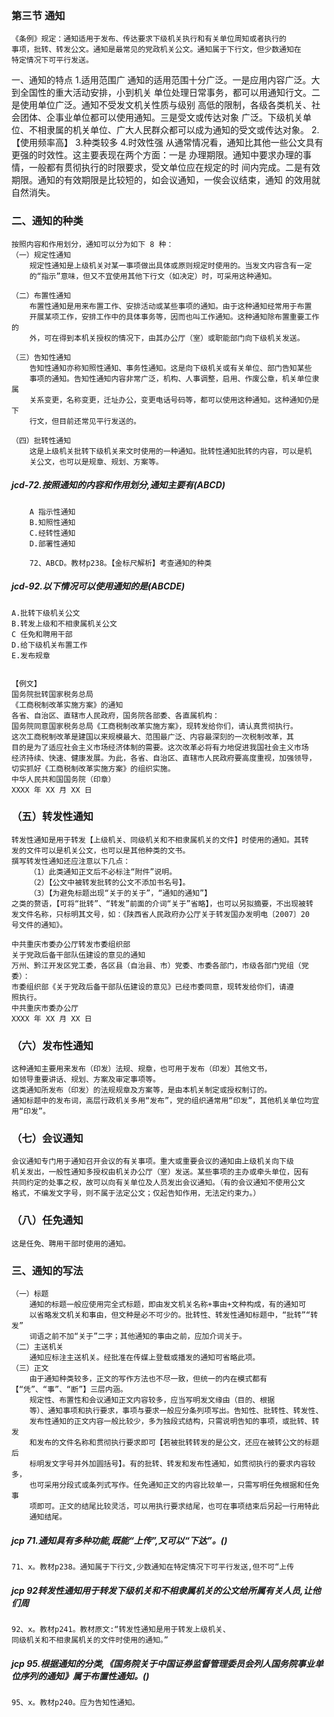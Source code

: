 
### 第三节 通知
    《条例》规定：通知适用于发布、传达要求下级机关执行和有关单位周知或者执行的
    事项，批转、转发公文。通知是最常见的党政机关公文。通知属于下行文，但少数通知在
    特定情况下可平行发送。
    
一、通知的特点
1.适用范围广
    通知的适用范围十分广泛。一是应用内容广泛。大到全国性的重大活动安排，小到机关
    单位处理日常事务，都可以用通知行文。二是使用单位广泛。通知不受发文机关性质与级别
    高低的限制，各级各类机关、社会团体、企事业单位都可以使用通知。三是受文或传达对象
    广泛。下级机关单位、不相隶属的机关单位、广大人民群众都可以成为通知的受文或传达对象。
2.【使用频率高】
3.种类较多
4.时效性强
    从通常情况看，通知比其他一些公文具有更强的时效性。这主要表现在两个方面：一是
    办理期限。通知中要求办理的事情，一般都有贯彻执行的时限要求，受文单位应在规定的时
    间内完成。二是有效期限。通知的有效期限是比较短的，如会议通知，一俟会议结束，通知
    的效用就自然消失。


### 二、通知的种类
    按照内容和作用划分，通知可以分为如下 8 种：
    （一）规定性通知
        规定性通知是上级机关对某一事项做出具体或原则规定时使用的。当发文内容含有一定
        的“指示”意味，但又不宜使用其他下行文（如决定）时，可采用这种通知。
        
    （二）布置性通知
        布置性通知是用来布置工作、安排活动或某些事项的通知。由于这种通知经常用于布置
        开展某项工作，安排工作中的具体事务等，因而也叫工作通知。这种通知除布置重要工作的
        外，可在得到本机关授权的情况下，由其办公厅（室）或职能部门向下级机关发送。
        
    （三）告知性通知
        告知性通知亦称知照性通知、事务性通知。这是向下级机关或有关单位、部门告知某些
        事项的通知。告知性通知内容非常广泛，机构、人事调整，启用、作废公章，机关单位隶属
        关系变更，名称变更，迁址办公，变更电话号码等，都可以使用这种通知。这种通知仍是下
        行文，但目前还常见平行发送的。
        
    （四）批转性通知
        这是上级机关批转下级机关来文时使用的一种通知。批转性通知批转的内容，可以是机
        关公文，也可以是规章、规划、方案等。


##### jcd-72.按照通知的内容和作用划分,通知主要有(ABCD)
        A 指示性通知
        B.知照性通知
        C.经转性通知
        D.部署性通知
        
        72、ABCD。教材p238。【金标尺解析】考查通知的种类

##### jcd-92.以下情况可以使用通知的是(ABCDE)
    A.批转下级机关公文
    B.转发上级和不相隶属机关公文
    C 任免和聘用干部
    D.给下级机关布置工作
    E.发布规章
        

    【例文】
    国务院批转国家税务总局
    《工商税制改革实施方案》的通知
    各省、自治区、直辖市人民政府，国务院各部委、各直属机构：
    国务院同意国家税务总局《工商税制改革实施方案》，现转发给你们，请认真贯彻执行。
    这次工商税制改革是建国以来规模最大、范围最广泛、内容最深刻的一次税制改革，其
    目的是为了适应社会主义市场经济体制的需要。这次改革必将有力地促进我国社会主义市场
    经济持续、快速、健康发展。为此，各省、自治区、直辖市人民政府要高度重视，加强领导，
    切实抓好《工商税制改革实施方案》的组织实施。
    中华人民共和国国务院（印章）
    XXXX 年 XX 月 XX 日

### （五）转发性通知
    转发性通知是用于转发【上级机关、同级机关和不相隶属机关的文件】时使用的通知。其转
    发的文件可以是机关公文，也可以是其他种类的文书。
    撰写转发性通知还应注意以下几点：
        （1）此类通知正文后不必标注“附件”说明。
        （2）【公文中被转发批转的公文不添加书名号】。
        （3）【为避免标题出现“关于的关于”，“通知的通知”】
    之类的赘语，【可将“批转”、“转发”前面的介词“关于”省略】，也可以另拟摘要，不出现被转
    发文件名称，只标明其文号，如：《陕西省人民政府办公厅关于转发国办发明电〔2007〕20
    号文件的通知》。

    中共重庆市委办公厅转发市委组织部
    关于党政后备干部队伍建设的意见的通知
    万州、黔江开发区党工委，各区县（自治县、市）党委、市委各部门，市级各部门党组（党
    委）：
    市委组织部《关于党政后备干部队伍建设的意见》已经市委同意，现转发给你们，请遵
    照执行。
    中共重庆市委办公厅
    XXXX 年 XX 月 XX 日
    
### （六）发布性通知
    这种通知主要用来发布（印发）法规、规章，也可用于发布（印发）其他文书，
    如领导重要讲话、规划、方案及审定事项等。
    这类通知所发布（印发）的法规规章及方案等，是由本机关制定或授权制订的。
    通知标题中的发布词，高层行政机关多用“发布”，党的组织通常用“印发”，其他机关单位均宜用“印发”。

    


### （七）会议通知
    会议通知专门用于通知召开会议的有关事项。重大或重要会议的通知由上级机关向下级
    机关发出，一般性通知多授权由机关办公厅（室）发送。某些事项的主办或牵头单位，因有
    共同约定的处事之权，故可以向有关单位及人员发出会议通知。（有的会议通知不使用公文
    格式，不编发文字号，则不属于法定公文；仅起告知作用，无法定约束力。）
    
### （八）任免通知
    这是任免、聘用干部时使用的通知。
    
### 三、通知的写法
    （一）标题
        通知的标题一般应使用完全式标题，即由发文机关名称+事由+文种构成，有的通知可
        以省略发文机关和事由，但文种是必不可少的。批转性、转发性通知标题中，“批转”“转发”
        词语之前不加“关于”二字；其他通知的事由之前，应加介词关于。
    （二）主送机关
        通知应标注主送机关。经批准在传媒上登载或播发的通知可省略此项。
    （三）正文
        由于通知种类较多，正文的写作方法也不尽一致，但统一的内在模式都有【“凭”、“事”、“断”】三层内涵。
        规定性、布置性和会议通知正文内容较多，应当写明发文缘由（目的、根据
        等）、通知事项和执行要求，事项与要求一般应分条列项写出。告知性、批转性、转发性、
        发布性通知的正文内容一般比较少，多为独段式结构，只需说明告知的事项，或批转、转发
        和发布的文件名称和贯彻执行要求即可【若被批转转发的是公文，还应在被转公文的标题后
        标明发文字号并外加圆括号】。有的批转、转发和发布性通知，如贯彻执行的要求内容较多，
        也可采用分段式或条列式写作。任免通知正文的内容比较单一，只需写明任免根据和任免事
        项即可。正文的结尾比较灵活，可以用执行要求结尾，也可在事项结束后另起一行用特此
        通知结尾。


##### jcp 71.通知具有多种功能,既能“上传”,又可以“下达”。()
    71、x。教材p238。通知属于下行文,少数通知在特定情况下可平行发送,但不可“上传

##### jcp 92转发性通知用于转发下级机关和不相隶属机关的公文给所属有关人员,让他们周
    92、x。教材p241。教材原文:“转发性通知是用于转发上级机关、
    同级机关和不相隶属机关的文件时使用的通知。”

##### jcp 95.根据通知的分类,《国务院关于中国证券监督管理委员会列人国务院事业单位序列的通知》属于布置性通知。()
    95、x。教材p240。应为告知性通知。



















        